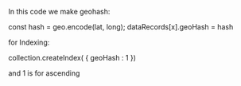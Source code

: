 In this code we make geohash:

const hash = geo.encode(lat, long);
dataRecords[x].geoHash = hash

for Indexing:

 collection.createIndex( { geoHash : 1 })

and 1 is for ascending
